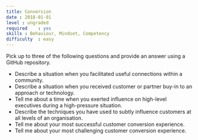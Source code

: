 ```yaml
---
title: Conversion
date : 2018-01-01
level : ungraded
required    : yes
skills : Behaviour, Mindset, Competency
difficulty  : easy
---
```

Pick up to three of the following questions and provide an answer using a GitHub repository.

- Describe a situation when you facilitated useful connections within a community.
- Describe a situation when you received customer or partner buy-in to an approach or technology.
- Tell me about a time when you exerted influence on high-level executives during a high-pressure situation.
 - Describe the techniques you have used to subtly influence customers at all levels of an organisation.
- Tell me about your most successful customer conversion experience.
- Tell me about your most challenging customer conversion experience.

